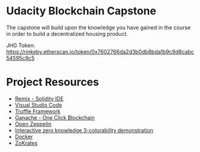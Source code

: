 # Udacity Blockchain Capstone

The capstone will build upon the knowledge you have gained in the course in order to build a decentralized housing product.

JHG Token: https://rinkeby.etherscan.io/token/0x7602766da2d3b0db8bda1b9c9d8cabc54595c9c5

# Project Resources

- [Remix - Solidity IDE](https://remix.ethereum.org/)
- [Visual Studio Code](https://code.visualstudio.com/)
- [Truffle Framework](https://truffleframework.com/)
- [Ganache - One Click Blockchain](https://truffleframework.com/ganache)
- [Open Zeppelin ](https://openzeppelin.org/)
- [Interactive zero knowledge 3-colorability demonstration](http://web.mit.edu/~ezyang/Public/graph/svg.html)
- [Docker](https://docs.docker.com/install/)
- [ZoKrates](https://github.com/Zokrates/ZoKrates)

